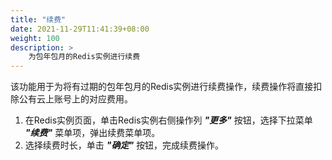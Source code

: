 ```yaml
---
title: "续费"
date: 2021-11-29T11:41:39+08:00
weight: 100
description: >
    为包年包月的Redis实例进行续费
---
```


该功能用于为将有过期的包年包月的Redis实例进行续费操作，续费操作将直接扣除公有云上账号上的对应费用。

1. 在Redis实例页面，单击Redis实例右侧操作列 **_"更多"_** 按钮，选择下拉菜单 **_"续费"_** 菜单项，弹出续费菜单项。
2. 选择续费时长，单击 **_"确定"_** 按钮，完成续费操作。